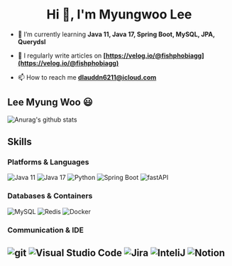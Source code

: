 <h1 align="center">Hi 👋, I'm Myungwoo Lee</h1>

- 🌱 I’m currently learning **Java 11, Java 17, Spring Boot, MySQL, JPA, Querydsl**

- 📝 I regularly write articles on **[https://velog.io/@fishphobiagg](https://velog.io/@fishphobiagg)**

- 📫 How to reach me **dlauddn6211@icloud.com**


## Lee Myung Woo 😃
![Anurag's github stats](https://github-readme-stats.vercel.app/api?username=Fishphobiagg&show_icons=true&theme=tokyonight)

## Skills

### Platforms & Languages
![Java 11](https://img.shields.io/badge/Java11-007396.svg?&style=for-the-badge&logo=Java&logoColor=white)
![Java 17](https://img.shields.io/badge/Java17-007396.svg?&style=for-the-badge&logo=Java&logoColor=white)
![Python](https://img.shields.io/badge/Python-3776AB.svg?&style=for-the-badge&logo=Python&logoColor=yellow)
![Spring Boot](https://img.shields.io/badge/Spring%20Boot-6DB33F.svg?&style=for-the-badge&logo=Spring%20Boot&logoColor=white)
![fastAPI](https://img.shields.io/badge/fastAPI-009688?style=for-the-badge&logo=fastAPI&logoColor=white)
### Databases & Containers
![MySQL](https://img.shields.io/badge/MySQL-4479A1.svg?&style=for-the-badge&logo=MySQL&logoColor=white)
![Redis](https://img.shields.io/badge/Redis-DC382D.svg?&style=for-the-badge&logo=Redis&logoColor=white)
![Docker](https://img.shields.io/badge/Docker-2496ED.svg?&style=for-the-badge&logo=Docker&logoColor=white)

### Communication & IDE
![git](https://img.shields.io/badge/git-F05032.svg?&style=for-the-badge&logo=git&logoColor=white)
![Visual Studio Code](https://img.shields.io/badge/Visual%20Studio%20Code-007ACC.svg?&style=for-the-badge&logo=Visual%20Studio%20Code&logoColor=white)
![Jira](https://img.shields.io/badge/Jira-0052CC.svg?&style=for-the-badge&logo=Jira&logoColor=white)
![InteliJ](https://img.shields.io/badge/IntelliJ%20IDEA-000000.svg?&style=for-the-badge&logo=IntelliJ%20IDEA&logoColor=white)
![Notion](https://img.shields.io/badge/Notion-007ACC.svg?&style=for-the-badge&logo=Notion&logoColor=white)
---

<!---
Fishphobiagg/Fishphobiagg is a ✨ special ✨ repository because its `README.md` (this file) appears on your GitHub profile.
You can click the Preview link to take a look at your changes.
--->
